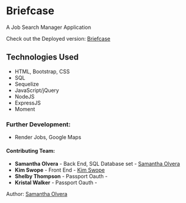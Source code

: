 # Briefcase
A Job Search Manager Application 

Check out the Deployed version: [Briefcase](https://intense-badlands-15017.herokuapp.com/)


## Technologies Used
 - HTML, Bootstrap, CSS
 - SQL
 - Sequelize
 - JavaScript/jQuery
 - NodeJS
 - ExpressJS
 - Moment
 
### Further Development:
- Render Jobs, Google Maps

#### Contributing Team:

* **Samantha Olvera** - Back End, SQL Database set - [Samantha Olvera](https://github.com/smolvera)
* **Kim Swope** - Front End - [Kim Swope](https://github.com/Southerngirl13)
* **Shelby Thompson** - Passport Oauth - 
* **Kristal Walker** - Passport Oauth - 

Author: [Samantha Olvera](https://github.com/smolvera)
